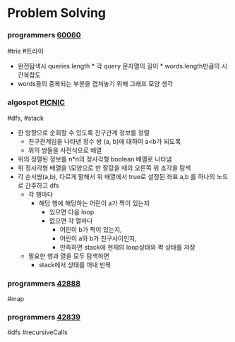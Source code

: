 # Problem Solving
### programmers [60060](https://programmers.co.kr/learn/courses/30/lessons/60060#)
\#trie \#트라이
- 완전탐색시 queries.length \* 각 query 문자열의 길이 \* words.length만큼의 시간복잡도
- words들의 중복되는 부분을 겹쳐놓기 위해 그래프 모양 생각


### algospot [PICNIC](https://algospot.com/judge/problem/read/PICNIC)
\#dfs, \#stack
- 한 방향으로 순회할 수 있도록 친구관계 정보를 정렬
  - 친구관계임을 나타낸 정수 쌍 (a, b)에 대하여 a<b가 되도록
  - 위의 쌍들을 사전식으로 배열
- 위의 정렬된 정보를 n\*n의 정사각형 boolean 배열로 나타냄
- 위 정사각형 배열을 \\모양으로 반 잘랐을 때의 오른쪽 위 조각을 탐색
- 각 순서쌍(a,b), 다르게 말해서 위 배열에서 true로 설정된 좌표 a,b 를 하나의 노드로 간주하고 dfs
  - 각 행마다
    - 해당 행에 해당하는 어린이 a가 짝이 있는지
      - 있으면 다음 loop
      - 없으면 각 열마다 
        - 어린이 b가 짝이 있는지,
        - 어린이 a와 b가 친구사이인지, 
        - 만족하면 stack에 현재의 loop상태와 짝 상태를 저장
  - 필요한 행과 열을 모두 탐색하면
    - stack에서 상태를 꺼내 반복
  

### programmers [42888](https://programmers.co.kr/learn/courses/30/lessons/42888#)
\#map

### programmers [42839](https://programmers.co.kr/learn/courses/30/lessons/42839#)
\#dfs \#recursiveCalls
